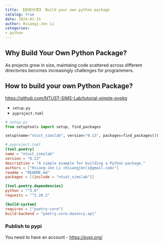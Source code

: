 ```yaml
---
title: 【技術分享】 Build your own python package
catalog: true
date: 2024-01-15
author: Hsiangj-Jen Li
categories:
- python
---
```


## Why Build Your Own Python Package?
As projects grow in size, maintaing code scattered across different directories becomes increasingly challenges for programmers.

## How to build your own Python Package?

https://github.com/NTUST-SiMS-Lab/tutorial-simple-pypkg

- `setup.py`
- `pyproject.toml`

```python
# setup.py
from setuptools import setup, find_packages

setup(name="ntust_simslab", version="0.13", packages=find_packages())
```

```toml
# pyproject.toml
[tool.poetry]
name = "ntust_simslab"
version = "0.13"
description = "A simple example for building a Python package."
authors = ["Hsiang-Jen Li <hsiangjenli@gmail.com>"]
readme = "README.md"
packages = [{include = "ntust_simslab"}]

[tool.poetry.dependencies]
python = "^3.8"
requests = "^2.28.2"

[build-system]
requires = ["poetry-core"]
build-backend = "poetry.core.masonry.api"
```

### Publish to pypi
You need to have an account - https://pypi.org/